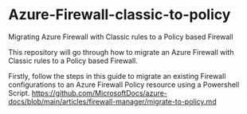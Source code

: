 # Azure-Firewall-classic-to-policy
Migrating Azure Firewall with Classic rules to a Policy based Firewall 

This repository will go through how to migrate an Azure Firewall with Classic rules to a Policy based Firewall. 

Firstly, follow the steps in this guide to migrate an existing Firewall configurations to an Azure Firewall Policy resource using a Powershell Script. 
https://github.com/MicrosoftDocs/azure-docs/blob/main/articles/firewall-manager/migrate-to-policy.md 


